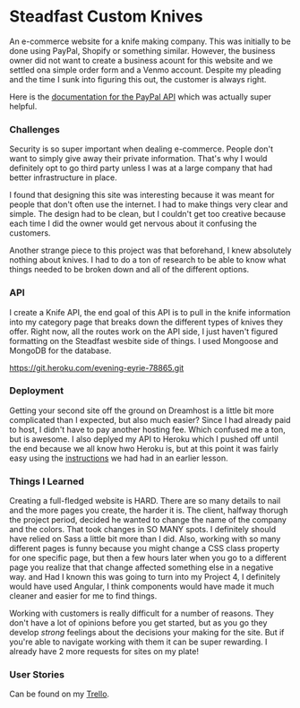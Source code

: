 # Steadfast Custom Knives

An e-commerce website for a knife making company. This was initially to be done using PayPal, Shopify or something similar. However, the business owner did not want to create a business acount for this website and we settled ona simple order form and a Venmo account. Despite my pleading and the time I sunk into figuring this out, the customer is always right.

Here is the [documentation for the PayPal API](https://developer.paypal.com/docs/classic/paypal-payments-standard/integration-guide/add_to_cart_step_1/) which was actually super helpful. 

### Challenges

Security is so super important when dealing e-commerce. People don't want to simply give away their private information. That's why I would definitely opt to go third party unless I was at a large company that had better infrastructure in place.

I found that designing this site was interesting because it was meant for people that don't often use the internet. I had to make things very clear and simple. The design had to be clean, but I couldn't get too creative because each time I did the owner would get nervous about it confusing the customers.

Another strange piece to this project was that beforehand, I knew absolutely nothing about knives. I had to do a ton of research to be able to know what things needed to be broken down and all of the different options.

### API

I create a Knife API, the end goal of this API is to pull in the knife information into my category page that breaks down the different types of knives they offer. Right now, all the routes work on the API side, I just haven't figured formatting on the Steadfast wesbite side of things. I used Mongoose and MongoDB for the database.

https://git.heroku.com/evening-eyrie-78865.git

### Deployment

Getting your second site off the ground on Dreamhost is a little bit more complicated than I expected, but also much easier? Since I had already paid to host, I didn't have to pay another hosting fee. Which confused me a ton, but is awesome. I also deplyed my API to Heroku which I pushed off until the end because we all know hwo Heroku is, but at this point it was fairly easy using the [instructions](https://github.com/SF-WDI-LABS/shared_modules/blob/master/how-to/heroku-mean-stack-deploy.md) we had had in an earlier lesson.

### Things I Learned

Creating a full-fledged website is HARD. There are so many details to nail and the more pages you create, the harder it is. The client, halfway thorugh the project period, decided he wanted to change the name of the company and the colors. That took changes in SO MANY spots. I definitely should have relied on Sass a little bit more than I did. Also, working with so many different pages is funny because you might change a CSS class property for one specific page, but then a few hours later when you go to a different page you realize that that change affected something else in a negative way. and  Had I known this was going to turn into my Project 4, I definitely would have used Angular, I think components would have made it much cleaner and easier for me to find things.

Working with customers is really difficult for a number of reasons. They don't have a lot of opinions before you get started, but as you go they develop *strong* feelings about the decisions your making for the site. But if you're able to navigate working with them it can be super rewarding. I already have 2 more requests for sites on my plate!

### User Stories

Can be found on my [Trello](https://trello.com/b/XXWvWqaE/stronghold-custom-knives).


